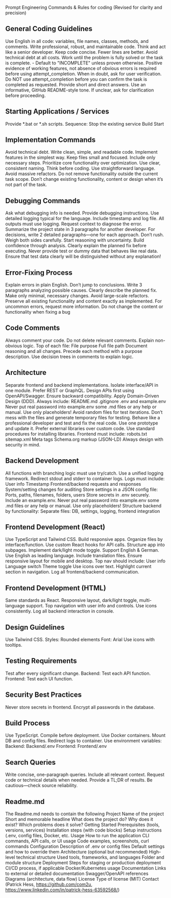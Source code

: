 Prompt Engineering 
Commands & Rules for coding
(Revised for clarity and precision)

## General Coding Guidelines
Use English in all code: variables, file names, classes, methods, and comments.
Write professional, robust, and maintainable code.
Think and act like a senior developer.
Keep code concise. Fewer lines are better.
Avoid technical debt at all costs.
Work until the problem is fully solved or the task is complete. - Default to "INCOMPLETE" unless proven otherwise. Positive evidence of working features, not absence of obvious errors is required before using attempt_completion. When in doubt, ask for user verification. Do NOT use attempt_completion before you can confirm the task is completed as requested.
Provide short and direct answers.
Use an informative, GitHub README-style tone.
If unclear, ask for clarification before proceeding.

## Starting Applications / Services
Provide *.bat or *.sh scripts.
Sequence:
Stop the existing service
Build
Start

## Implementation Commands
Avoid technical debt.
Write clean, simple, and readable code.
Implement features in the simplest way.
Keep files small and focused.
Include only necessary steps.
Prioritize core functionality over optimization.
Use clear, consistent naming.
Think before coding.
Use straightforward language.
Avoid massive refactors. Do not remove functionality outside the current task scope.
Don’t change existing functionality, content or design when it’s not part of the task. 

## Debugging Commands
Ask what debugging info is needed.
Provide debugging instructions.
Use detailed logging typical for the language.
Include timestamp and log file.
All outputs must use logging.
Request context to diagnose the error.
Summarize the project state in 3 paragraphs for another developer.
For decisions, write 2 detailed paragraphs—one for each approach.
Don’t rush. Weigh both sides carefully.
Start reasoning with uncertainty. Build confidence through analysis.
Clearly explain the planned fix before executing.
Never provide test or dummy data that behaves like real data. Ensure that test data clearly will be distinguished without any explanation!

## Error-Fixing Process
Explain errors in plain English.
Don’t jump to conclusions.
Write 3 paragraphs analyzing possible causes.
Clearly describe the planned fix.
Make only minimal, necessary changes.
Avoid large-scale refactors.
Preserve all existing functionality and content exactly as implemented.
For uncommon errors, request more information.
Do not change the content or functionality when fixing a bug

## Code Comments
Always comment your code.
Do not delete relevant comments.
Explain non-obvious logic.
Top of each file:
File purpose
Full file path
Document reasoning and all changes.
Precede each method with a purpose description.
Use decision trees in comments to explain logic.

## Architecture
Separate frontend and backend implementations.
Isolate interface/API in one module.
Prefer REST or GraphQL.
Design APIs first using OpenAPI/Swagger.
Ensure backward compatibility.
Apply Domain-Driven Design (DDD).
Always include:
README.md
.gitignore
.env and example.env
Never put real password into example.env some .md files or any help or manual. Use only placeholders!
Avoid random files for test iterations. Don’t mess with the files and generate temporary files for testing. Behave like a professional developer and test and fix the real code.
Use one prototype and update it.
Prefer external libraries over custom code.
Use standard procedures for installing libraries.
Frontend must include:
robots.txt
sitemap.xml
Meta tags
Schema.org markup (JSON-LD)
Always design with security in mind.

## Backend Development
All functions with branching logic must use try/catch.
Use a unified logging framework.
Redirect stdout and stderr to container logs.
Logs must include:
User info
Timestamp
Frontend/backend requests and responses
System/setting changes for auditing
Store settings in a JSON config file:
Ports, paths, filenames, folders, users
Store secrets in .env securely.
Include an example.env.
Never put real password into example.env some .md files or any help or manual. Use only placeholders!
Structure backend by functionality:
Separate files: DB, settings, logging, frontend integration

## Frontend Development (React)
Use TypeScript and Tailwind CSS.
Build responsive apps.
Organize files by interface/function.
Use custom React hooks for API calls.
Structure app into subpages.
Implement dark/light mode toggle.
Support English & German. Use English as leading language.
Include translation files.
Ensure responsive layout for mobile and desktop.
Top nav should include:
User info
Language switch
Theme toggle
Use icons over text.
Highlight current section in navigation.
Log all frontend/backend communication.

## Frontend Development (HTML)
Same standards as React.
Responsive layout, dark/light toggle, multi-language support.
Top navigation with user info and controls.
Use icons consistently.
Log all backend interaction in console.

## Design Guidelines
Use Tailwind CSS.
Styles:
Rounded elements
Font: Arial
Use icons with tooltips.

## Testing Requirements
Test after every significant change.
Backend: Test each API function.
Frontend: Test each UI function.

## Security Best Practices
Never store secrets in frontend.
Encrypt all passwords in the database.

## Build Process
Use TypeScript.
Compile before deployment.
Use Docker containers.
Mount DB and config files.
Redirect logs to container.
Use environment variables:
Backend: Backend/.env
Frontend: Frontend/.env

## Search Queries
Write concise, one-paragraph queries.
Include all relevant context.
Request code or technical details when needed.
Provide a TL;DR of results.
Be cautious—check source reliability.

## Readme.md
The Readme.md needs to contain the following
Project
Name of the project
Short and memorable headline
What does the project do?
Why does it exist?
Which problems does it solve?
Getting Started	
Prerequisites (tools, versions, services)
Installation steps (with code blocks)
Setup instructions (.env, config files, Docker, etc.
Usage
How to run the application
CLI commands, API calls, or UI usage
Code examples, screenshots, curl commands
Configuration
Description of .env or config files
Default settings and how to override them
Architecture (optional but recommended)
High-level technical structure
Used tools, frameworks, and languages
Folder and module structure
Deployment
Steps for staging or production deployment
CI/CD process, if applicable
Docker/Kubernetes usage
Documentation
Links to external or detailed documentation
Swagger/OpenAPI references
Diagrams (architecture, data flow)
License
Type of license (MIT)
Contact (Patrick Hess, https://github.com/com2u, https://www.linkedin.com/in/patrick-hess-63592568/)





